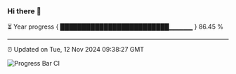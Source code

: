 ### Hi there 👋

⏳ Year progress { █████████████████████████▁▁▁▁▁ } 86.45 %

---

⏰ Updated on Tue, 12 Nov 2024 09:38:27 GMT

![Progress Bar CI](https://github.com/IshwaranRudhara/GIT-ACTION/workflows/Progress%20Bar%20CI/badge.svg)
